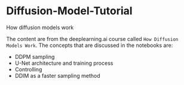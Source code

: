 # Diffusion-Model-Tutorial
How diffusion models work

The content are from the deeplearning.ai course called `How Diffusion Models Work`. The concepts that are discussed in the notebooks are:
- DDPM sampling
- U-Net architecture and training process
- Controlling
- DDIM as a faster sampling method